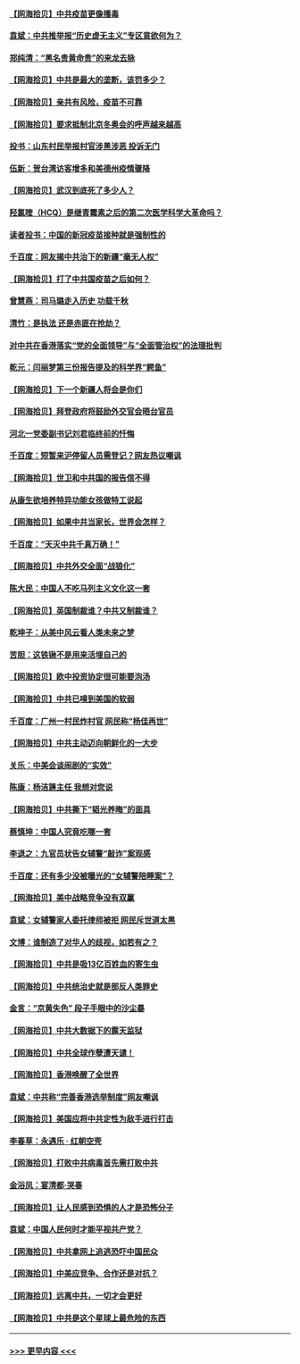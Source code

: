 #### [【网海拾贝】中共疫苗更像播毒](../pages/nsc993/n12876631.md?t=04131852) 
#### [袁斌：中共推举报“历史虚无主义”专区意欲何为？](../pages/nsc993/n12876530.md?t=04131852) 
#### [郑纯清：“黑名贵黄命贵”的来龙去脉](../pages/nsc993/n12875589.md?t=04131852) 
#### [【网海拾贝】中共是最大的垄断，该罚多少？](../pages/nsc993/n12874006.md?t=04131852) 
#### [【网海拾贝】亲共有风险，疫苗不可靠](../pages/nsc993/n12872224.md?t=04131852) 
#### [【网海拾贝】要求抵制北京冬奥会的呼声越来越高](../pages/nsc993/n12868962.md?t=04131852) 
#### [投书：山东村民举报村官涉黑涉恶 投诉无门](../pages/nsc993/n12869726.md?t=04131852) 
#### [伍新：贺台湾访客增多和美德州疫情骤降](../pages/nsc993/n12865651.md?t=04131852) 
#### [【网海拾贝】武汉到底死了多少人？](../pages/nsc993/n12863707.md?t=04131852) 
#### [羟氯喹（HCQ）是继青霉素之后的第二次医学科学大革命吗？](../pages/nsc993/n12638564.md?t=04131852) 
#### [读者投书：中国的新冠疫苗接种就是强制性的](../pages/nsc993/n12859932.md?t=04131852) 
#### [千百度：网友揭中共治下的新疆“毫无人权”](../pages/nsc993/n12858385.md?t=04131852) 
#### [【网海拾贝】打了中共国疫苗之后如何？](../pages/nsc993/n12857866.md?t=04131852) 
#### [曾慧燕：司马璐走入历史 功载千秋](../pages/nsc993/n12856996.md?t=04131852) 
#### [清竹：是执法 还是赤匪在抢劫？](../pages/nsc993/n12856952.md?t=04131852) 
#### [对中共在香港落实“党的全面领导”与“全面管治权”的法理批判](../pages/nsc993/n12856929.md?t=04131852) 
#### [乾元：闫丽梦第三份报告提及的科学界“鳄鱼”](../pages/nsc993/n12855985.md?t=04131852) 
#### [【网海拾贝】下一个新疆人将会是你们](../pages/nsc993/n12855864.md?t=04131852) 
#### [【网海拾贝】拜登政府将鼓励外交官会晤台官员](../pages/nsc993/n12853615.md?t=04131852) 
#### [河北一党委副书记刘君临终前的忏悔](../pages/nsc993/n12849420.md?t=04131852) 
#### [千百度：短暂来沪停留人员需登记？网友热议嘲讽](../pages/nsc993/n12853497.md?t=04131852) 
#### [【网海拾贝】世卫和中共国的报告信不得](../pages/nsc993/n12850902.md?t=04131852) 
#### [从康生欲培养特异功能女孩做特工说起](../pages/nsc993/n12849289.md?t=04131852) 
#### [【网海拾贝】如果中共当家长，世界会怎样？](../pages/nsc993/n12848436.md?t=04131852) 
#### [千百度：“天灭中共千真万确！”](../pages/nsc993/n12845659.md?t=04131852) 
#### [【网海拾贝】中共外交全面“战狼化”](../pages/nsc993/n12845607.md?t=04131852) 
#### [陈大民：中国人不吃马列主义文化这一套](../pages/nsc993/n12842496.md?t=04131852) 
#### [【网海拾贝】英国制裁谁？中共又制裁谁？](../pages/nsc993/n12840909.md?t=04131852) 
#### [乾坤子：从美中风云看人类未来之梦](../pages/nsc993/n12840590.md?t=04131852) 
#### [苦胆：这铁锹不是用来活埋自己的](../pages/nsc993/n12839512.md?t=04131852) 
#### [【网海拾贝】欧中投资协定很可能要泡汤](../pages/nsc993/n12835122.md?t=04131852) 
#### [【网海拾贝】中共已嗅到美国的软弱](../pages/nsc993/n12832411.md?t=04131852) 
#### [千百度：广州一村民炸村官 网民称“杨佳再世”](../pages/nsc993/n12832380.md?t=04131852) 
#### [【网海拾贝】中共主动迈向朝鲜化的一大步](../pages/nsc993/n12829887.md?t=04131852) 
#### [关乐：中美会谈闹剧的“实效”](../pages/nsc993/n12826698.md?t=04131852) 
#### [陈康：杨洁篪主任  我想对您说](../pages/nsc993/n12826609.md?t=04131852) 
#### [【网海拾贝】中共撕下“韬光养晦”的面具](../pages/nsc993/n12826459.md?t=04131852) 
#### [蔡慎坤：中国人究竟吃哪一套](../pages/nsc993/n12826010.md?t=04131852) 
#### [李退之：九官员状告女辅警“敲诈”案观感](../pages/nsc993/n12823984.md?t=04131852) 
#### [千百度：还有多少没被曝光的“女辅警陪睡案”？](../pages/nsc993/n12822136.md?t=04131852) 
#### [【网海拾贝】美中战略竞争没有双赢](../pages/nsc993/n12822105.md?t=04131852) 
#### [袁斌：女辅警家人委托律师被拒 网民斥世道太黑](../pages/nsc993/n12822004.md?t=04131852) 
#### [文博：谁制造了对华人的歧视，如若有之？](../pages/nsc993/n12821635.md?t=04131852) 
#### [【网海拾贝】中共是吸13亿百姓血的寄生虫](../pages/nsc993/n12819191.md?t=04131852) 
#### [【网海拾贝】中共统治史就是部反人类罪史](../pages/nsc993/n12816738.md?t=04131852) 
#### [金言：“京黄失色” 段子手眼中的沙尘暴](../pages/nsc993/n12815700.md?t=04131852) 
#### [【网海拾贝】中共大数据下的露天监狱](../pages/nsc993/n12811075.md?t=04131852) 
#### [【网海拾贝】中共全球作孽遭天谴！](../pages/nsc993/n12810258.md?t=04131852) 
#### [【网海拾贝】香港唤醒了全世界](../pages/nsc993/n12809100.md?t=04131852) 
#### [袁斌：中共称“完善香港选举制度”网友嘲讽](../pages/nsc993/n12808994.md?t=04131852) 
#### [【网海拾贝】美国应将中共定性为敌手进行打击](../pages/nsc993/n12806870.md?t=04131852) 
#### [李春草：永遇乐 · 红朝空壳](../pages/nsc993/n12805365.md?t=04131852) 
#### [【网海拾贝】打败中共病毒首先需打败中共](../pages/nsc993/n12803930.md?t=04131852) 
#### [金浴凤：宴清都‧哭春](../pages/nsc993/n12801601.md?t=04131852) 
#### [【网海拾贝】让人民感到恐惧的人才是恐怖分子](../pages/nsc993/n12799347.md?t=04131852) 
#### [袁斌：中国人民何时才能平视共产党？](../pages/nsc993/n12799306.md?t=04131852) 
#### [【网海拾贝】中共拿网上追逃恐吓中国民众](../pages/nsc993/n12796905.md?t=04131852) 
#### [【网海拾贝】中美应竞争、合作还是对抗？](../pages/nsc993/n12794675.md?t=04131852) 
#### [【网海拾贝】远离中共，一切才会更好](../pages/nsc993/n12793572.md?t=04131852) 
#### [【网海拾贝】中共是这个星球上最危险的东西](../pages/nsc993/n12791400.md?t=04131852) 

----
#### [ >>> 更早内容 <<< ](../indexes/nsc993-earlier.md)
